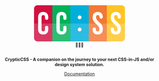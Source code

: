 <div align="center">
    <div>&nbsp;</div>
    <div align="center"><img src="/web/static/img/logo.png" width="300" /></div>
    <div align="center">🔡🔁🎨</div>
    <br />
    <p align="center">
        <strong>CrypticCSS - A companion on the journey to your next CSS-in-JS and/or design system solution.</strong>
    </p>
    <p align="center">
        <a href="https://ccss.dev">Documentation</a>
    </p>
</div>
